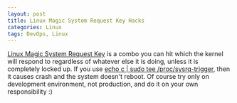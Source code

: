 ```yaml
---
layout: post
title: Linux Magic System Request Key Hacks
categories: Linux
tags: DevOps, Linux
---
```


[Linux Magic System Request Key](https://www.kernel.org/doc/html/v4.10/admin-guide/sysrq.html) is a combo you can hit which the kernel will respond to regardless of whatever else it is doing, unless it is completely locked up. If you use [echo c | sudo tee /proc/sysrq-trigger](https://askubuntu.com/questions/222835/echo-c-sudo-tee-proc-sysrq-trigger-causes-crash-and-the-system-doesnt-reboot), then it causes crash and the system doesn't reboot. Of course try only on development environment, not production, and do it on your own responsibility :)
